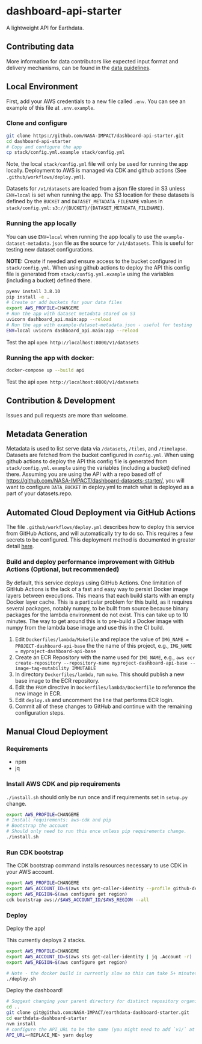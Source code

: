 # dashboard-api-starter

A lightweight API for Earthdata.

## Contributing data
More information for data contributors like expected input format and delivery mechanisms, can be found in the [data guidelines](guidelines/README.md).

## Local Environment

First, add your AWS credentials to a new file called `.env`. You can see an example of this file at `.env.example`.

### Clone and configure

```bash
git clone https://github.com/NASA-IMPACT/dashboard-api-starter.git
cd dashboard-api-starter
# Copy and configure the app
cp stack/config.yml.example stack/config.yml
```

Note, the local `stack/config.yml` file will only be used for running the app locally. Deployment to AWS is managed via CDK and github actions (See `.github/workflows/deploy.yml`).

Datasets for `/v1/datasets` are loaded from a json file stored in S3 unless `ENV=local` is set when running the app. The S3 location for these datasets is defined by the `BUCKET` and `DATASET_METADATA_FILENAME` values in `stack/config.yml`: `s3://{BUCKET}/{DATASET_METADATA_FILENAME}`.

### Running the app locally

You can use `ENV=local` when running the app locally to use the `example-dataset-metadata.json` file as the source for `/v1/datasets`. This is useful for testing new dataset configurations.

**NOTE:** Create if needed and ensure access to the bucket configured in `stack/config.yml`. When using github actions to deploy the API this config file is generated from `stack/config.yml.example` using the variables (including a bucket) defined there.

```bash
pyenv install 3.8.10
pip install -e .
# Create or add buckets for your data files
export AWS_PROFILE=CHANGEME
# Run the app with dataset metadata stored on S3
uvicorn dashboard_api.main:app --reload
# Run the app with example-dataset-metadata.json - useful for testing
ENV=local uvicorn dashboard_api.main:app --reload
```

Test the api `open http://localhost:8000/v1/datasets`

### Running the app with docker:

```bash
docker-compose up --build api
```

Test the api `open http://localhost:8000/v1/datasets`

## Contribution & Development

Issues and pull requests are more than welcome.

## Metadata Generation

Metadata is used to list serve data via `/datasets`, `/tiles`, and `/timelapse`. Datasets are fetched from the bucket configured in `config.yml`. When using github actions to deploy the API this config file is generated from `stack/config.yml.example` using the variables (including a bucket) defined there. Assuming you are using the API with a repo based off of https://github.com/NASA-IMPACT/dashboard-datasets-starter/, you will want to configure `DATA_BUCKET` in deploy.yml to match what is deployed as a part of your datasets.repo.

## Automated Cloud Deployment via GitHub Actions

The file `.github/workflows/deploy.yml` describes how to deploy this service from GitHub Actions, and will
automatically try to do so. This requires a few secrets to be configured.  This deployment method is documented 
in greater detail [here](https://github.com/NASA-IMPACT/earthdata-dashboard-starter/wiki/Create-Your-Own-Dashboard).

### Build and deploy performance improvement with GitHub Actions (Optional, but recommended) 

By default, this service deploys using GitHub Actions. One limitation of GitHub Actions is the lack of a fast
and easy way to persist Docker image layers between executions. This means that each build starts with an empty
Docker layer cache. This is a particular problem for this build, as it requires several packages, notably numpy, 
to be built from source because binary packages for the lambda environment do not exist. This can take up to 
10 minutes. The way to get around this is to pre-build a Docker image with numpy from the lambda base image and use
this in the CI build.

1. Edit `Dockerfiles/lambda/Makefile` and replace the value of `IMG_NAME = PROJECT-dashboard-api-base` the the name of this project, e.g., `IMG_NAME = myproject-dashboard-api-base`
2. Create an ECR Repository with the name used for `IMG_NAME`, e.g., `aws ecr create-repository --repository-name myproject-dashboard-api-base --image-tag-mutability IMMUTABLE`
3. In directory `Dockerfiles/lambda`, run `make`. This should publish a new base image to the ECR repository.
4. Edit the `FROM` directive in `Dockerfiles/lambda/Dockerfile` to reference the new image in ECR.
5. Edit `deploy.sh` and uncomment the line that performs ECR login.
6. Commit all of these changes to GitHub and continue with the remaining configuration steps.

## Manual Cloud Deployment

### Requirements

* npm
* jq

### Install AWS CDK and pip requirements 

`./install.sh` should only be run once and if requirements set in `setup.py` change.

```bash
export AWS_PROFILE=CHANGEME
# Install requirements: aws-cdk and pip
# Bootstrap the account
# Should only need to run this once unless pip requirements change.
./install.sh
```

### Run CDK bootstrap

The CDK bootstrap command installs resources necessary to use CDK in your AWS account.

```bash
export AWS_PROFILE=CHANGEME
export AWS_ACCOUNT_ID=$(aws sts get-caller-identity --profile github-deploy | jq .Account -r)
export AWS_REGION=$(aws configure get region)
cdk bootstrap aws://$AWS_ACCOUNT_ID/$AWS_REGION --all
```

### Deploy

Deploy the app!

This currently deploys 2 stacks.

```bash
export AWS_PROFILE=CHANGEME
export AWS_ACCOUNT_ID=$(aws sts get-caller-identity | jq .Account -r)
export AWS_REGION=$(aws configure get region)

# Note - the docker build is currently slow so this can take 5+ minutes to run 
./deploy.sh
```

Deploy the dashboard!

```bash
# Suggest changing your parent directory for distinct repository organization
cd ..
git clone git@github.com:NASA-IMPACT/earthdata-dashboard-starter.git
cd earthdata-dashboard-starter
nvm install
# configure the API_URL to be the same (you might need to add `v1/` at the end) as returned from `./deploy.sh`
API_URL=<REPLACE_ME> yarn deploy
```
